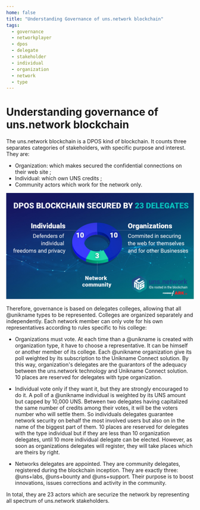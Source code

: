 ```yaml
---
home: false
title: "Understanding Governance of uns.network blockchain"
tags:
  - governance
  - networkplayer
  - dpos
  - delegate
  - stakeholder
  - individual
  - organization
  - network
  - type
---
```


# Understanding governance of uns.network blockchain 

The uns.network blockchain is a DPOS kind of blockchain. It counts three separates categories of stakeholders, with specific purpose and interest. They are:
- Organization: which makes secured the confidential connections on their web site ;
- Individual: which own UNS credits ;
- Community actors which work for the network only.

![governance](./images/uns-blockchain-dpos-23-delegates.jpg)

Therefore, governance is based on delegates colleges, allowing that all @unikname types to be represented. Colleges are organized separately and independently. Each network member can only vote for his own representatives according to rules specific to his college:

- Organizations must vote. At each time than a @unikname is created with organization type, it have to choose a representative. It can be himself or another member of its college. Each @unikname organization give its poll weighted by its subscription to the Unikname Connect solution. By this way, organization's delegates are the guarantors of the adequacy between the uns.network technology and Unikname Connect solution. 10 places are reserved for delegates with type organization.

- Individual vote only if they want it, but they are strongly encouraged to do it. A poll of a @unikname individual is weighted by its UNS amount but capped by 10,000 UNS. Between two delegates having capitalized the same number of credits among their votes, it will be the voters number who will settle them. So individuals delegates guarantee network security on behalf the most involved users but also on in the name of the biggest part of them. 10 places are reserved for delegates with the type individual but if they are less than 10 organization delegates, until 10 more individual delegate can be elected. However, as soon as organizations delegates will register, they will take places which are theirs by right.

- Networks delegates are appointed. They are community delegates, registered during the blockchain inception. They are exactly three: @uns+labs, @uns+bounty and @uns+support. Their purpose is to boost innovations, issues corrections and activity in the community.

In total, they are 23 actors which are securize the network by representing all spectrum of uns.network stakeholders.
